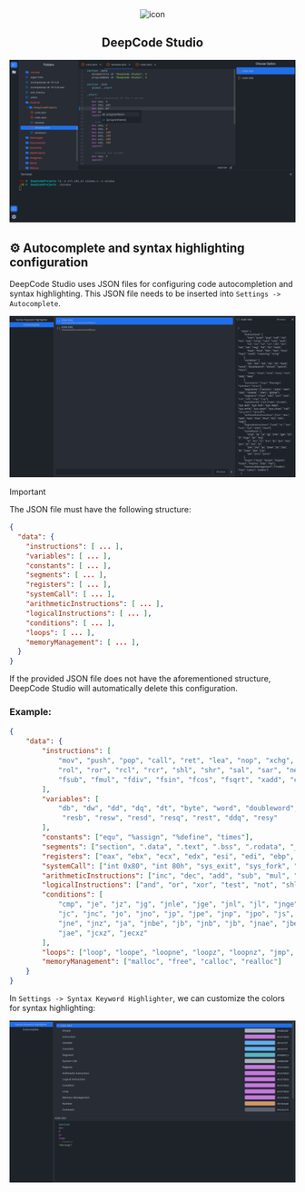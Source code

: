 <div align="center" class="tip" markdown="1" style>

<img src="https://github.com/Daniel0110000/DeepCodeStudio/blob/master/ic_launcher.png" alt="icon" width="100" height="100">

<h2>DeepCode Studio</h2>

![screenshot](images/screenshot.png)
</div>

## ⚙️ Autocomplete and syntax highlighting configuration
DeepCode Studio uses JSON files for configuring code autocompletion and syntax highlighting. This JSON file needs to be inserted into `Settings -> Autocomplete`.

![](images/autocomplete-settings-screenshot.png)

> [!IMPORTANT]
> The JSON file must have the following structure:
> ```json
> {
>   "data": {
>     "instructions": [ ... ],
>     "variables": [ ... ],
>     "constants": [ ... ],
>     "segments": [ ... ],
>     "registers": [ ... ],
>     "systemCall": [ ... ],
>     "arithmeticInstructions": [ ... ],
>     "logicalInstructions": [ ... ],
>     "conditions": [ ... ],
>     "loops": [ ... ],
>     "memoryManagement": [ ... ],
>   }
> }
> ```
> If the provided JSON file does not have the aforementioned structure, DeepCode Studio will automatically delete this configuration.
### Example:
```json
{
    "data": {
        "instructions": [
            "mov", "push", "pop", "call", "ret", "lea", "nop", "xchg", "cwd", "cdq", "wait",
            "rol", "ror", "rcl", "rcr", "shl", "shr", "sal", "sar", "neg", "fld", "fst", "fadd",
            "fsub", "fmul", "fdiv", "fsin", "fcos", "fsqrt", "xadd", "cmpxchg", "xchg"
        ],
        "variables": [
            "db", "dw", "dd", "dq", "dt", "byte", "word", "doubleword", "dword", "qword", "tbyte",
             "resb", "resw", "resd", "resq", "rest", "ddq", "resy"
        ],
        "constants": ["equ", "%assign", "%define", "times"],
        "segments": ["section", ".data", ".text", ".bss", ".rodata", "_start", "global"],
        "registers": ["eax", "ebx", "ecx", "edx", "esi", "edi", "ebp", "esp"],
        "systemCall": ["int 0x80", "int 80h", "sys_exit", "sys_fork", "sys_read", "sys_write", "sys_open", "sys_close", "call", "sys_exec", "syscall"],
        "arithmeticInstructions": ["inc", "dec", "add", "sub", "mul", "imul", "div", "idiv", "neg"],
        "logicalInstructions": ["and", "or", "xor", "test", "not", "shld", "shrd"],
        "conditions": [
            "cmp", "je", "jz", "jg", "jnle", "jge", "jnl", "jl", "jnge", "jle", "jng",
            "jc", "jnc", "jo", "jno", "jp", "jpe", "jnp", "jpo", "js", "jns", "jz",
            "jne", "jnz", "ja", "jnbe", "jb", "jnb", "jb", "jnae", "jbe", "jna",
            "jae", "jcxz", "jecxz"
        ],
        "loops": ["loop", "loope", "loopne", "loopz", "loopnz", "jmp", "rep"],
        "memoryManagement": ["malloc", "free", "calloc", "realloc"]
    }
}
```

In `Settings -> Syntax Keyword Highlighter`, we can customize the colors for syntax highlighting:

![](images/syntax-keyword-settings-screenshot.png)

